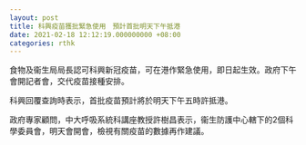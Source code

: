 ```yaml
---
layout: post
title: 科興疫苗獲批緊急使用　預計首批明天下午抵港
date: 2021-02-18 12:12:19.000000000 +08:00
categories: rthk
---
```


食物及衞生局局長認可科興新冠疫苗，可在港作緊急使用，即日起生效。政府下午會開記者會，交代疫苗接種安排。

科興回覆查詢時表示，首批疫苗預計將於明天下午五時許抵港。

政府專家顧問，中大呼吸系統科講座教授許樹昌表示，衞生防護中心轄下的2個科學委員會，明天會開會，檢視有關疫苗的數據再作建議。
